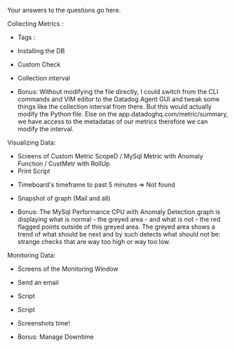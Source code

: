 Your answers to the questions go here.

Collecting Metrics :
 * Tags :

 * Installing the DB

 * Custom Check

 * Collection interval

 * Bonus:
Without modifying the file directly, I could switch from the CLI commands and VIM editor to the Datadog Agent GUI and tweak some things like the collection interval from there. But this would actually modify the Python file.
Else on the app.datadoghq.com/metric/summary, we have access to the metadatas of our metrics therefore we can modify the interval.


Visualizing Data:
 - Screens of Custom Metric ScopeD / MySql Metric with Anomaly Function / CustMetr with RollUp
 - Print Script

 * Timeboard's timeframe to past 5 minutes => Not found

 * Snapshot of graph (Mail and all)

 * Bonus:
The MySql Performance CPU with Anomaly Detection graph is displaying what is normal - the greyed area - and what is not - the red flagged points outside of this greyed area. The greyed area shows a trend of what should be next and by such detects what should not be: strange checks that are way too high or way too low.


Monitoring Data:
 - Screens of the Monitoring Window

 * Send an email

 * Script 

 * Script

 * Screenshots time!

 * Bonus: Manage Downtime



